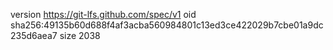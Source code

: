 version https://git-lfs.github.com/spec/v1
oid sha256:49135b60d688f4af3acba560984801c13ed3ce422029b7cbe01a9dc235d6aea7
size 2038
